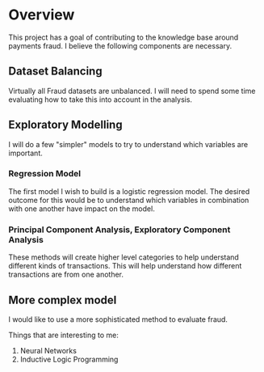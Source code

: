 # Overview

This project has a goal of contributing to the knowledge base around payments fraud.
I believe the following components are necessary.

## Dataset Balancing

Virtually all Fraud datasets are unbalanced.
I will need to spend some time evaluating how to take this into account in the analysis.

## Exploratory Modelling

I will do a few "simpler" models to try to understand which variables are important.

### Regression Model

The first model I wish to build is a logistic regression model.
The desired outcome for this would be to understand which variables in combination with one another have impact on the model.

### Principal Component Analysis, Exploratory Component Analysis

These methods will create higher level categories to help understand different kinds of transactions.
This will help understand how different transactions are from one another.

## More complex model

I would like to use a more sophisticated method to evaluate fraud.

Things that are interesting to me:
1. Neural Networks
2. Inductive Logic Programming